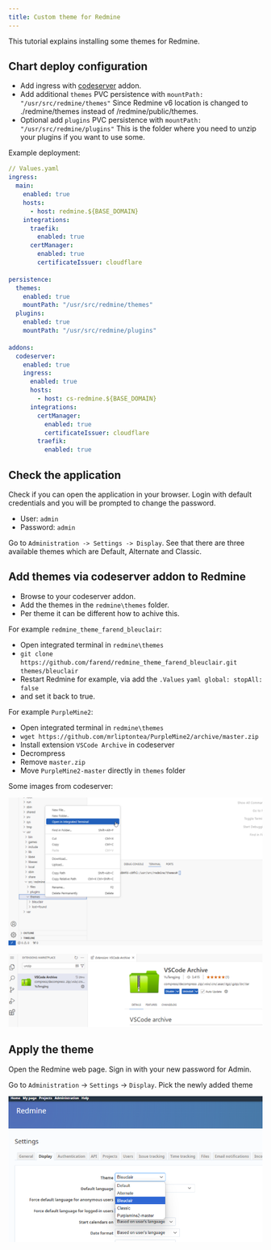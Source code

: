 ```yaml
---
title: Custom theme for Redmine
---
```


This tutorial explains installing some themes for Redmine.

## Chart deploy configuration

- Add ingress with [codeserver](https://trueforge.org/guides/addons/code-server/) addon.
- Add additional `themes` PVC persistence with `mountPath: "/usr/src/redmine/themes"` Since Redmine v6 location is changed to ./redmine/themes instead of /redmine/public/themes.
- Optional add `plugins` PVC persistence with `mountPath: "/usr/src/redmine/plugins"` This is the folder where you need to unzip your plugins if you want to use some.

Example deployment:
```yaml
// Values.yaml
ingress:
  main:
    enabled: true
    hosts:
      - host: redmine.${BASE_DOMAIN}
    integrations:
      traefik:
        enabled: true
      certManager:
        enabled: true
        certificateIssuer: cloudflare

persistence:
  themes:
    enabled: true
    mountPath: "/usr/src/redmine/themes"
  plugins:
    enabled: true
    mountPath: "/usr/src/redmine/plugins"

addons:
  codeserver:
    enabled: true
    ingress:
      enabled: true
      hosts:
        - host: cs-redmine.${BASE_DOMAIN}
      integrations:
        certManager:
          enabled: true
          certificateIssuer: cloudflare
        traefik:
          enabled: true
```

## Check the application

Check if you can open the application in your browser. Login with default credentials and you will be prompted to change the password.

- User: `admin`
- Password: `admin`

Go to `Administration -> Settings -> Display`. See that there are three available themes which are Default, Alternate and Classic.

## Add themes via codeserver addon to Redmine

- Browse to your codeserver addon.
- Add the themes in the `redmine\themes` folder.
- Per theme it can be different how to achive this.

For example `redmine_theme_farend_bleuclair`:
- Open integrated terminal in `redmine\themes`
- `git clone https://github.com/farend/redmine_theme_farend_bleuclair.git themes/bleuclair`
- Restart Redmine for example, via add the `.Values`
      ```yaml
      global:
            stopAll: false
      ```
- and set it back to true.

For example `PurpleMine2`:
- Open integrated terminal in `redmine\themes`
- `wget https://github.com/mrliptontea/PurpleMine2/archive/master.zip`
- Install extension `VSCode Archive` in codeserver
- Decrompress
- Remove `master.zip`
- Move `PurpleMine2-master` directly in `themes` folder

Some images from codeserver:

![image1](./img/image1.png)

![image2](./img/image2.png)


## Apply the theme

Open the Redmine web page. Sign in with your new password for Admin.

Go to `Administration` -> `Settings` -> `Display`. Pick the newly added theme

![image3](./img/image3.png)
